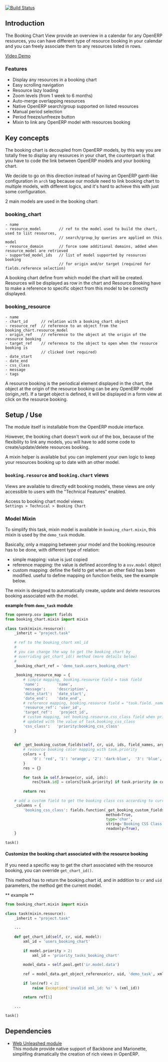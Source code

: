 [![Build Status](https://travis-ci.org/trobz/openerp-booking-chart.png?branch=master)](https://travis-ci.org/trobz/openerp-booking-chart)

## Introduction

The Booking Chart View provide an overview in a calendar for any OpenERP resources, 
you can have different type of resource booking in your calendar and you can freely associate them to any resources listed in rows.

[Video Demo](http://trobz.github.io/openerp-booking-chart/ "OpenERP Booking Chart Presentation Page")

### Features

- Display any resources in a booking chart
- Easy scrolling navigation
- Resource lazy loading
- Zoom levels (from 1 week to 6 months)
- Auto-merge overlapping resources
- Native OpenERP search/group supported on listed resources
- Manual period selection
- Period freeze/unfreeze button
- Mixin to link any OpenERP model with resources booking


## Key concepts

The booking chart is decoupled from OpenERP models, by this way you are totally free to display any resources in your chart, 
the counterpart is that you have to code the link between OpenERP models and your booking chart.

We decide to go on this direction instead of having an OpenERP gantt-like configuration in `arch` tag because our module need 
to link booking chart to multiple models, with different logics, and it's hard to achieve this with just some configuration.


2 main models are used in the booking chart:

### booking_chart

```
- name
- resource_model        // ref to the model used to build the chart, used to list resources, 
						// search/group_by queries are applied on this model
- resource_domain       // force some additional domains, added when resource_model are retrieved
- supported_model_ids   // list of model supported by resources booking  
						// for origin and/or target (required for fields.reference selection)
```

A booking chart define from which model the chart will be created. 
Resources will be displayed as row in the chart and Resource Booking have to make a reference 
to specific object from this model to be correctly displayed.

### booking_resource

```
- name
- chart_id      // relation with a booking_chart object
- resource_ref  // reference to an object from the booking_chart.resource_model
- origin_ref    // reference to the object at the origin of the resource booking 
- target_ref    // reference to the object to open when the resource booking is 
                // clicked (not required)
- date_start
- date_end
- css_class
- message
- tags
```


A resource booking is the periodical element displayed in the chart, the object at the origin of 
the resource booking can be any OpenERP model (origin_ref).
If a target object is defined, it will be displayed in a form view at click on the resource booking. 

## Setup / Use

The module itself is installable from the OpenERP module interface.

However, the booking chart doesn't work out of the box, because of the flexibility to link any models, you will have to
add some code to create/update/delete resources booking.

A mixin helper is available but you can implement your own logic to keep your resources booking up to date with an other model.


### `booking.resource` and `booking.chart` views

Views are available to directly edit booking models, these views are only accessible 
to users with the "Technical Features" enabled.

Access to booking chart model views:           
`Settings > Technical > Booking Chart`  

### Model Mixin

To simplify this task, mixin model is available in `booking_chart.mixin`, 
this mixin is used by the `demo_task` module.


Basically, only a mapping between your model and the booking.resource has to be done, 
with different type of relation:

- simple mapping: value is just copied
- reference mapping: the value is defined according to a `osv.model` object
- custom mapping: define the field to get when an other field has been modified. useful to define mapping on function fields, see the example below.


The mixin is designed to automatically create, update and delete resources booking associated with the model.

**example from `demo_task` module**

```python
from openerp.osv import fields
from booking_chart.mixin import mixin
    
class task(mixin.resource):
    _inherit = "project.task"
    
    # ref to the booking_chart xml_id 
    #
    # you can change the way to get the booking_chart by 
    # overriding get_chart_id() method (more details below)
    #
    _booking_chart_ref = 'demo_task.users_booking_chart'
    
    _booking_resource_map = {
        # simple mapping, booking.resource field = task field 
        'name':        'name',
        'message':     'description',
        'date_start':  'date_start',
        'date_end':    'date_end',
        # reference mapping, booking.resource field = "task.field._name,task.field.id" 
        'resource_ref': 'user_id',
        'target_ref':   'project_id',
        # custom mapping, set booking.resource.css_class field when priority is 
        # updated with the value of task.booking_css_class
        'css_class':   'priority:booking_css_class'
    }
    
    
    def _get_booking_custom_fields(self, cr, uid, ids, field_names, arg, context=None):
        # resource booking color mapping with task.priority
        colors = {
            '0': 'red', '1': 'orange', '2': 'dark-blue',  '3': 'blue', '4': 'light-blue'
        }
        res = {}
        
        for task in self.browse(cr, uid, ids):
            res[task.id] = colors[task.priority] if task.priority in colors else ""
        
        return res
    
    # add a custom field to get the booking class css according to current status
    _columns = {
        'booking_css_class': fields.function(_get_booking_custom_fields, 
        									 method=True, 
        									 type='char', 
        									 string='Booking CSS Class', 
        									 readonly=True),
    }
       
task()
```

#### Customize the booking chart associated with the resource booking 

If you need a specific way to get the chart associated with the resource booking, you can override `get_chart_id()`.

This method has to return the booking.chart id, and in addition to `cr` and `uid`  parameters, the method get the current model.

** example **

```python
from booking_chart.mixin import mixin
    
class task(mixin.resource):
    _inherit = "project.task"
	
	...
	
	def get_chart_id(self, cr, uid, model):
		xml_id = 'users_booking_chart'
		
		if model.priority > 2:
			xml_id = 'priority_tasks_booking_chart'
		
		model_data = self.pool.get('ir.model.data')
		
		ref = model_data.get_object_reference(cr, uid, 'demo_task', xml_id)
        
        if len(ref) < 2:
            raise Exception('invalid xml_id: %s' % (xml_id))
        
        return ref[1] 
	
	...

task()
```

## Dependencies

- [Web Unleashed module](https://github.com/trobz/openerp-web-unleashed "OpenERP Web Unleashed")     
This module provide native support of Backbone and Marionette, simplifing dramatically the creation of rich views in OpenERP.  
